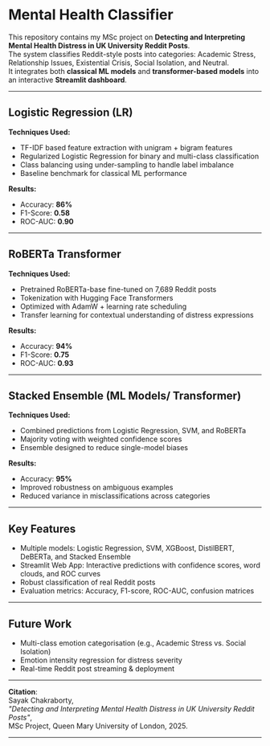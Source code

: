 # Mental Health Classifier

This repository contains my MSc project on **Detecting and Interpreting Mental Health Distress in UK University Reddit Posts**.  
The system classifies Reddit-style posts into categories: Academic Stress, Relationship Issues, Existential Crisis, Social Isolation, and Neutral.  
It integrates both **classical ML models** and **transformer-based models** into an interactive **Streamlit dashboard**.

---

## Logistic Regression (LR)
**Techniques Used:**
- TF-IDF based feature extraction with unigram + bigram features  
- Regularized Logistic Regression for binary and multi-class classification  
- Class balancing using under-sampling to handle label imbalance  
- Baseline benchmark for classical ML performance  

**Results:**
- Accuracy: **86%**  
- F1-Score: **0.58**  
- ROC-AUC: **0.90**

---

## RoBERTa Transformer
**Techniques Used:**
- Pretrained RoBERTa-base fine-tuned on 7,689 Reddit posts  
- Tokenization with Hugging Face Transformers  
- Optimized with AdamW + learning rate scheduling  
- Transfer learning for contextual understanding of distress expressions  

**Results:**
- Accuracy: **94%**  
- F1-Score: **0.75**  
- ROC-AUC: **0.93**

---

## Stacked Ensemble (ML Models/ Transformer)
**Techniques Used:**
- Combined predictions from Logistic Regression, SVM, and RoBERTa  
- Majority voting with weighted confidence scores  
- Ensemble designed to reduce single-model biases  

**Results:**
- Accuracy: **95%**  
- Improved robustness on ambiguous examples  
- Reduced variance in misclassifications across categories  

---

## Key Features
-  Multiple models: Logistic Regression, SVM, XGBoost, DistilBERT, DeBERTa, and Stacked Ensemble  
-  Streamlit Web App: Interactive predictions with confidence scores, word clouds, and ROC curves  
-  Robust classification of real Reddit posts  
-  Evaluation metrics: Accuracy, F1-score, ROC-AUC, confusion matrices  

---

## Future Work
- Multi-class emotion categorisation (e.g., Academic Stress vs. Social Isolation)  
- Emotion intensity regression for distress severity  
- Real-time Reddit post streaming & deployment  

---

 **Citation**:  
Sayak Chakraborty,  
*"Detecting and Interpreting Mental Health Distress in UK University Reddit Posts"*,  
MSc Project, Queen Mary University of London, 2025.  

---
